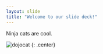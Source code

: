 ```yaml
---
layout: slide
title: "Welcome to our slide deck!"
---
```


Ninja cats are cool.

![dojocat](https://octodex.github.com/images/dojocat.jpg)
{: .center}
